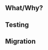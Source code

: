 ## What/Why?
<!---
  A description about what this pull request implements and its purpose.
  Try to be detailed and describe any technical details to simplify the job
  of the reviewer and the individual on production support.
--->

## Testing
<!---
  Provide as much information as you can about how you tested and
  how another developer can test.
--->

## Migration
<!---
  If you have moved any files around, or made any breaking changes,
  please provide a migration guide for the developers to make rebases easier.
--->
